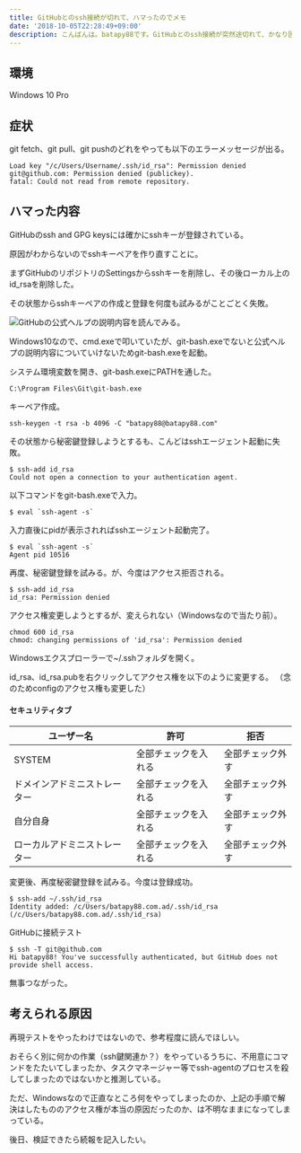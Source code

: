 ```yaml
---
title: GitHubとのssh接続が切れて、ハマったのでメモ
date: '2018-10-05T22:28:49+09:00'
description: こんばんは。batapy88です。GitHubとのssh接続が突然途切れて、かなり困ったのでそのときのメモです。同じように困ってる人の役に立てれば。
---
```

## 環境

Windows 10 Pro


## 症状

git fetch、git pull、git pushのどれをやっても以下のエラーメッセージが出る。

```
Load key "/c/Users/Username/.ssh/id_rsa": Permission denied
git@github.com: Permission denied (publickey).
fatal: Could not read from remote repository.
```

## ハマった内容

GitHubのssh and GPG keysには確かにsshキーが登録されている。

原因がわからないのでsshキーペアを作り直すことに。

まずGitHubのリポジトリのSettingsからsshキーを削除し、その後ローカル上のid_rsaを削除した。

その状態からsshキーペアの作成と登録を何度も試みるがことごとく失敗。

![GitHubの公式ヘルプ](https://help.github.com/ja/github/authenticating-to-github/error-permission-denied-publickey)の説明内容を読んでみる。

Windows10なので、cmd.exeで叩いていたが、git-bash.exeでないと公式ヘルプの説明内容についていけないためgit-bash.exeを起動。

システム環境変数を開き、git-bash.exeにPATHを通した。

```
C:\Program Files\Git\git-bash.exe
```

キーペア作成。

```
ssh-keygen -t rsa -b 4096 -C "batapy88@batapy88.com"
```

その状態から秘密鍵登録しようとするも、こんどはsshエージェント起動に失敗。

```
$ ssh-add id_rsa
Could not open a connection to your authentication agent.
```

以下コマンドをgit-bash.exeで入力。

```
$ eval `ssh-agent -s`
```

入力直後にpidが表示されればsshエージェント起動完了。

```
$ eval `ssh-agent -s`
Agent pid 10516
```

再度、秘密鍵登録を試みる。が、今度はアクセス拒否される。

```
$ ssh-add id_rsa
id_rsa: Permission denied
```

アクセス権変更しようとするが、変えられない（Windowsなので当たり前）。

```
chmod 600 id_rsa
chmod: changing permissions of 'id_rsa': Permission denied
```

Windowsエクスプローラーで~/.sshフォルダを開く。

id_rsa、id_rsa.pubを右クリックしてアクセス権を以下のように変更する。
（念のためconfigのアクセス権も変更した）

#### セキュリティタブ

|ユーザー名|許可|拒否|
|---|---|---|
|SYSTEM|全部チェックを入れる|全部チェック外す|
|ドメインアドミニストレーター|全部チェックを入れる|全部チェック外す|
|自分自身|全部チェックを入れる|全部チェック外す|
|ローカルアドミニストレーター|全部チェックを入れる|全部チェック外す|



変更後、再度秘密鍵登録を試みる。今度は登録成功。

```
$ ssh-add ~/.ssh/id_rsa
Identity added: /c/Users/batapy88.com.ad/.ssh/id_rsa (/c/Users/batapy88.com.ad/.ssh/id_rsa)
```

GitHubに接続テスト

```
$ ssh -T git@github.com
Hi batapy88! You've successfully authenticated, but GitHub does not provide shell access.
```

無事つながった。

## 考えられる原因

再現テストをやったわけではないので、参考程度に読んでほしい。

おそらく別に何かの作業（ssh鍵関連か？）をやっているうちに、不用意にコマンドをたたいてしまったか、タスクマネージャー等でssh-agentのプロセスを殺してしまったのではないかと推測している。

ただ、Windowsなので正直なところ何をやってしまったのか、上記の手順で解決はしたもののアクセス権が本当の原因だったのか、は不明なままになってしまっている。

後日、検証できたら続報を記入したい。